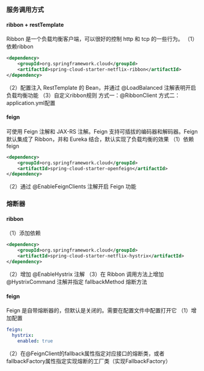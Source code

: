 ### 服务调用方式
#### ribbon + restTemplate
Ribbon 是一个负载均衡客户端，可以很好的控制 http 和 tcp 的一些行为。
（1）依赖ribbon
```xml
<dependency>
    <groupId>org.springframework.cloud</groupId>
    <artifactId>spring-cloud-starter-netflix-ribbon</artifactId>
</dependency>
```
（2）配置注入 RestTemplate 的 Bean，并通过 @LoadBalanced 注解表明开启负载均衡功能
（3）自定义ribbon规则
    方式一：@RibbonClient
    方式二：application.yml配置

#### feign
可使用 Feign 注解和 JAX-RS 注解。Feign 支持可插拔的编码器和解码器。Feign 默认集成了 Ribbon，并和 Eureka 结合，默认实现了负载均衡的效果
（1）依赖feign
```xml
<dependency>
    <groupId>org.springframework.cloud</groupId>
    <artifactId>spring-cloud-starter-openfeign</artifactId>
</dependency>
```
（2）通过 @EnableFeignClients 注解开启 Feign 功能


### 熔断器
#### ribbon
（1）添加依赖
```xml
<dependency>
    <groupId>org.springframework.cloud</groupId>
    <artifactId>spring-cloud-starter-netflix-hystrix</artifactId>
</dependency>
```
（2）增加 @EnableHystrix 注解
（3）在 Ribbon 调用方法上增加 @HystrixCommand 注解并指定 fallbackMethod 熔断方法
#### feign
Feign 是自带熔断器的，但默认是关闭的。需要在配置文件中配置打开它
（1）增加配置
```yaml
feign:
  hystrix:
    enabled: true
```
（2）在@FeignClient的fallback属性指定对应接口的熔断类，或者fallbackFactory属性指定实现熔断的工厂类（实现FallbackFactory）